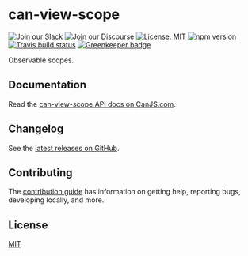 # can-view-scope

[![Join our Slack](https://img.shields.io/badge/slack-join%20chat-611f69.svg)](https://www.bitovi.com/community/slack?utm_source=badge&utm_medium=badge&utm_campaign=pr-badge&utm_content=badge)
[![Join our Discourse](https://img.shields.io/discourse/https/forums.bitovi.com/posts.svg)](https://forums.bitovi.com/?utm_source=badge&utm_medium=badge&utm_campaign=pr-badge&utm_content=badge)
[![License: MIT](https://img.shields.io/badge/license-MIT-blue.svg)](https://github.com/canjs/can-view-scope/blob/master/LICENSE.md)
[![npm version](https://badge.fury.io/js/can-view-scope.svg)](https://www.npmjs.com/package/can-view-scope)
[![Travis build status](https://travis-ci.org/canjs/can-view-scope.svg?branch=master)](https://travis-ci.org/canjs/can-view-scope)
[![Greenkeeper badge](https://badges.greenkeeper.io/canjs/can-view-scope.svg)](https://greenkeeper.io/)

Observable scopes.

## Documentation

Read the [can-view-scope API docs on CanJS.com](https://canjs.com/doc/can-view-scope.html).

## Changelog

See the [latest releases on GitHub](https://github.com/canjs/can-view-scope/releases).

## Contributing

The [contribution guide](https://github.com/canjs/can-view-scope/blob/master/CONTRIBUTING.md) has information on getting help, reporting bugs, developing locally, and more.

## License

[MIT](https://github.com/canjs/can-view-scope/blob/master/LICENSE.md)
